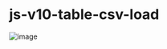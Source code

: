 # js-v10-table-csv-load

![image](https://user-images.githubusercontent.com/1501327/178664527-389f741e-5d9d-42ce-8f15-84d907a2d14f.png)
